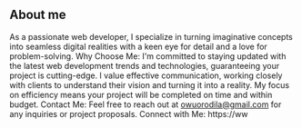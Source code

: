 ## About me
As a passionate web developer, I specialize in turning imaginative concepts into seamless digital realities with a keen eye for detail and a love for problem-solving. Why Choose Me: I'm committed to staying updated with the latest web development trends and technologies, guaranteeing your project is cutting-edge. I value effective communication, working closely with clients to understand their vision and turning it into a reality. My focus on efficiency means your project will be completed on time and within budget. Contact Me: Feel free to reach out at owuorodila@gmail.com for any inquiries or project proposals. Connect with Me: https://ww
